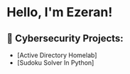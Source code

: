 <h1>Hello, I'm Ezeran!</h1>

<h2>🔐 Cybersecurity Projects:</h2>

- [Active Directory Homelab]
- [Sudoku Solver In Python]

